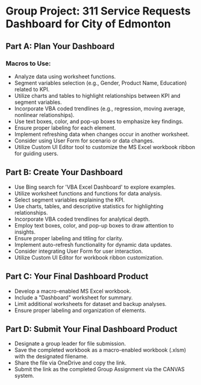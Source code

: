 # Group Project: 311 Service Requests Dashboard for City of Edmonton

## Part A: Plan Your Dashboard

### Macros to Use:
- Analyze data using worksheet functions.
- Segment variables selection (e.g., Gender, Product Name, Education) related to KPI.
- Utilize charts and tables to highlight relationships between KPI and segment variables.
- Incorporate VBA coded trendlines (e.g., regression, moving average, nonlinear relationships).
- Use text boxes, color, and pop-up boxes to emphasize key findings.
- Ensure proper labeling for each element.
- Implement refreshing data when changes occur in another worksheet.
- Consider using User Form for scenario or data changes.
- Utilize Custom UI Editor tool to customize the MS Excel workbook ribbon for guiding users.

## Part B: Create Your Dashboard

- Use Bing search for 'VBA Excel Dashboard' to explore examples.
- Utilize worksheet functions and functions for data analysis.
- Select segment variables explaining the KPI.
- Use charts, tables, and descriptive statistics for highlighting relationships.
- Incorporate VBA coded trendlines for analytical depth.
- Employ text boxes, color, and pop-up boxes to draw attention to insights.
- Ensure proper labeling and titling for clarity.
- Implement auto-refresh functionality for dynamic data updates.
- Consider integrating User Form for user interaction.
- Utilize Custom UI Editor for workbook ribbon customization.

## Part C: Your Final Dashboard Product

- Develop a macro-enabled MS Excel workbook.
- Include a "Dashboard" worksheet for summary.
- Limit additional worksheets for dataset and backup analyses.
- Ensure proper labeling and organization of elements.

## Part D: Submit Your Final Dashboard Product

- Designate a group leader for file submission.
- Save the completed workbook as a macro-enabled workbook (.xlsm) with the designated filename.
- Share the file via OneDrive and copy the link.
- Submit the link as the completed Group Assignment via the CANVAS system.

